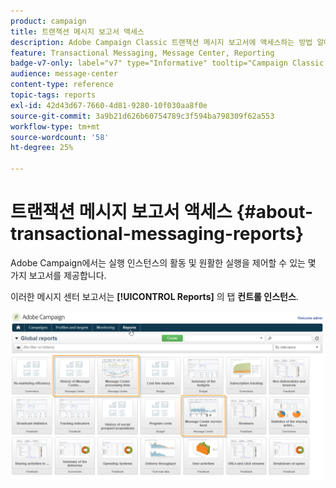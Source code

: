```yaml
---
product: campaign
title: 트랜잭션 메시지 보고서 액세스
description: Adobe Campaign Classic 트랜잭션 메시지 보고서에 액세스하는 방법 알아보기
feature: Transactional Messaging, Message Center, Reporting
badge-v7-only: label="v7" type="Informative" tooltip="Campaign Classic v7에만 적용"
audience: message-center
content-type: reference
topic-tags: reports
exl-id: 42d43d67-7660-4d81-9280-10f030aa8f0e
source-git-commit: 3a9b21d626b60754789c3f594ba798309f62a553
workflow-type: tm+mt
source-wordcount: '58'
ht-degree: 25%

---
```


# 트랜잭션 메시지 보고서 액세스 {#about-transactional-messaging-reports}



Adobe Campaign에서는 실행 인스턴스의 활동 및 원활한 실행을 제어할 수 있는 몇 가지 보고서를 제공합니다.

이러한 메시지 센터 보고서는 **[!UICONTROL Reports]** 의 탭 **컨트롤 인스턴스**.

![](assets/messagecenter_reporting_002.png)
